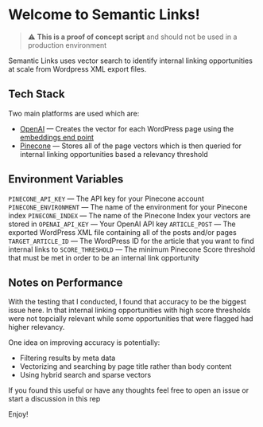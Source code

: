 # Welcome to Semantic Links! 

> :warning: **This is a proof of concept script** and should not be used in a production environment 

Semantic Links uses vector search to identify internal linking opportunities at scale from Wordpress XML export files.

## Tech Stack
Two main platforms are used which are:

- [OpenAI](https://openai.com/) — Creates the vector for each WordPress page using the [embeddings end point](https://platform.openai.com/docs/api-reference/embeddings/create)
- [Pinecone](https://www.pinecone.io/) — Stores all of the page vectors which is then queried for internal linking opportunities based a relevancy threshold

## Environment Variables
`PINECONE_API_KEY` — The API key for your Pinecone account
`PINECONE_ENVIRONMENT` — The name of the environment for your Pinecone index
`PINECONE_INDEX` — The name of the Pinecone Index your vectors are stored in
`OPENAI_API_KEY` — Your OpenAI API key
`ARTICLE_POST` — The exported WordPress XML file containing all of the posts and/or pages 
`TARGET_ARTICLE_ID` — The WordPress ID for the article that you want to find internal links to
`SCORE_THRESHOLD` — The minimum Pinecone Score threshold that must be met in order to be an internal link opportunity

## Notes on Performance
With the testing that I conducted, I found that accuracy to be the biggest issue here. In that internal linking opportunities with high score thresholds were not topcially relevant while some opportunities that were flagged had higher relevancy.

One idea on improving accuracy is potentially:
- Filtering results by meta data
- Vectorizing and searching by page title rather than body content
- Using hybrid search and sparse vectors

If you found this useful or have any thoughts feel free to open an issue or start a discussion in this rep

Enjoy!